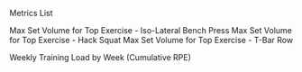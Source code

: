 Metrics List

Max Set Volume for Top Exercise - Iso-Lateral Bench Press
Max Set Volume for Top Exercise - Hack Squat
Max Set Volume for Top Exercise - T-Bar Row

Weekly Training Load by Week (Cumulative RPE)

